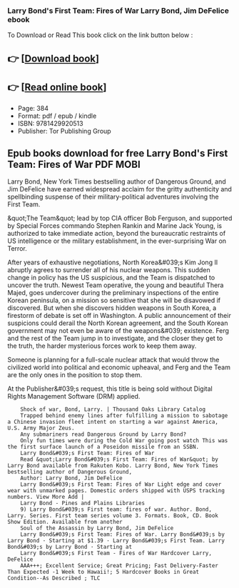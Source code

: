 ### Larry Bond's First Team: Fires of War Larry Bond, Jim DeFelice ebook

To Download or Read This book click on the link button below :

## 👉  [**[Download book](http://get-pdfs.com/download.php?group=book&from=github.com&id=717992&lnk=1063 "Download book")**]

## 👉  [**[Read online book](http://get-pdfs.com/download.php?group=book&from=github.com&id=717992&lnk=1063 "Read online book")**]


* Page: 384
* Format: pdf / epub / kindle
* ISBN: 9781429920513
* Publisher: Tor Publishing Group



## Epub books download for free Larry Bond's First Team: Fires of War PDF MOBI



Larry Bond, New York Times bestselling author of Dangerous Ground, and Jim DeFelice have earned widespread acclaim for the gritty authenticity and spellbinding suspense of their military-political adventures involving the First Team.
 
 &amp;quot;The Team&amp;quot; lead by top CIA officer Bob Ferguson, and supported by Special Forces commando Stephen Rankin and Marine Jack Young, is authorized to take immediate action, beyond the bureaucratic restraints of US intelligence or the military establishment, in the ever-surprising War on Terror.
 
 
 After years of exhaustive negotiations, North Korea&amp;#039;s Kim Jong Il abruptly agrees to surrender all of his nuclear weapons. This sudden change in policy has the US suspicious, and the Team is dispatched to uncover the truth. Newest Team operative, the young and beautiful Thera Majed, goes undercover during the preliminary inspections of the entire Korean peninsula, on a mission so sensitive that she will be disavowed if discovered. But when she discovers hidden weapons in South Korea, a firestorm of debate is set off in Washington. A public announcement of their suspicions could derail the North Korean agreement, and the South Korean government may not even be aware of the weapons&amp;#039; existence. Ferg and the rest of the Team jump in to investigate, and the closer they get to the truth, the harder mysterious forces work to keep them away.
 
 Someone is planning for a full-scale nuclear attack that would throw the civilized world into political and economic upheaval, and Ferg and the Team are the only ones in the position to stop them.
 
 At the Publisher&amp;#039;s request, this title is being sold without Digital Rights Management Software (DRM) applied.


        Shock of war, Bond, Larry. | Thousand Oaks Library Catalog
        Trapped behind enemy lines after fulfilling a mission to sabotage a Chinese invasion fleet intent on starting a war against America, U.S. Army Major Zeus.
        Any submariners read Dangerous Ground by Larry Bond?
        Only fun times were during the Cold War going post watch This was the first surface launch of a Poseidon missile from an SSBN.
        Larry Bond&#039;s First Team: Fires of War
        Read &quot;Larry Bond&#039;s First Team: Fires of War&quot; by Larry Bond available from Rakuten Kobo. Larry Bond, New York Times bestselling author of Dangerous Ground, 
        Author: Larry Bond, Jim DeFelice
        Larry Bond&#039;s First Team: Fires of War Light edge and cover wear with unmarked pages. Domestic orders shipped with USPS tracking numbers. View More Add | 
        Larry Bond - Pines and Plains Libraries
        9) Larry Bond&#039;s First team: fires of war. Author. Bond, Larry. Series. First team series volume 3. Formats. Book, CD. Book Show Edition. Available from another 
        Soul of the Assassin by Larry Bond, Jim DeFelice
        Larry Bond&#039;s First Team: Fires of War. Larry Bond&#039;s by Larry Bond · Starting at $1.39 · Larry Bond&#039;s First Team. Larry Bond&#039;s by Larry Bond · Starting at 
        Larry Bond&#039;s First Team - Fires of War Hardcover Larry, DeFelice
        AAA+++; Excellent Service; Great Pricing; Fast Delivery-Faster Than Expected -1 Week to Hawaii!; 5 Hardcover Books in Great Condition--As Described ; TLC 
    




